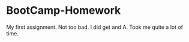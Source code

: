 # BootCamp-Homework

My first assignment.   Not too bad.   I did get and A.   Took me quite a lot of time.

